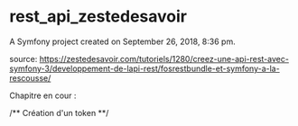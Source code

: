 rest_api_zestedesavoir
======================

A Symfony project created on September 26, 2018, 8:36 pm.

source: https://zestedesavoir.com/tutoriels/1280/creez-une-api-rest-avec-symfony-3/developpement-de-lapi-rest/fosrestbundle-et-symfony-a-la-rescousse/

Chapitre en cour :

/** 
Création d'un token
**/